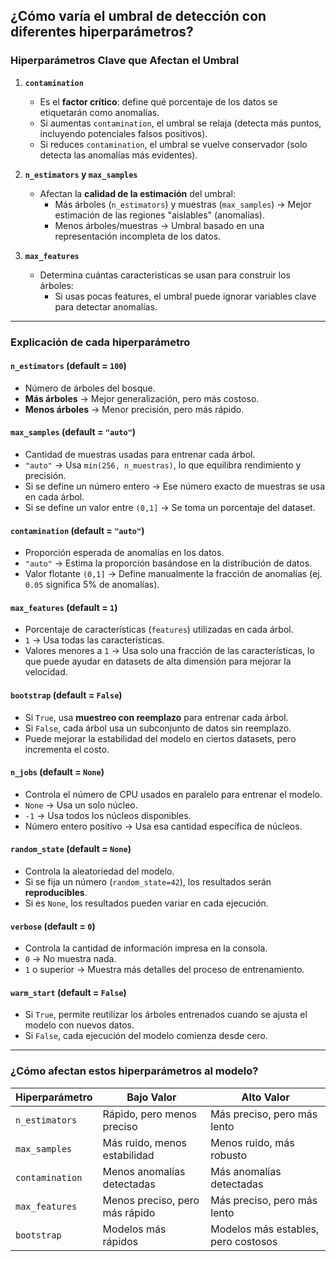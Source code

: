 ## **¿Cómo varía el umbral de detección con diferentes hiperparámetros?**
### **Hiperparámetros Clave que Afectan el Umbral**
1. **`contamination`**  
   - Es el **factor crítico**: define qué porcentaje de los datos se etiquetarán como anomalías.  
   - Si aumentas `contamination`, el umbral se relaja (detecta más puntos, incluyendo potenciales falsos positivos).  
   - Si reduces `contamination`, el umbral se vuelve conservador (solo detecta las anomalías más evidentes).  

2. **`n_estimators` y `max_samples`**  
   - Afectan la **calidad de la estimación** del umbral:  
     - Más árboles (`n_estimators`) y muestras (`max_samples`) -> Mejor estimación de las regiones "aislables" (anomalías).  
     - Menos árboles/muestras -> Umbral basado en una representación incompleta de los datos.  

3. **`max_features`**  
   - Determina cuántas características se usan para construir los árboles:  
     - Si usas pocas features, el umbral puede ignorar variables clave para detectar anomalías.  

---

### **Explicación de cada hiperparámetro**
#### `n_estimators` (default = `100`)  
- Número de árboles del bosque.  
- **Más árboles** -> Mejor generalización, pero más costoso.  
- **Menos árboles** -> Menor precisión, pero más rápido.  

#### `max_samples` (default = `"auto"`)  
- Cantidad de muestras usadas para entrenar cada árbol.  
- `"auto"` -> Usa `min(256, n_muestras)`, lo que equilibra rendimiento y precisión.  
- Si se define un número entero -> Ese número exacto de muestras se usa en cada árbol.  
- Si se define un valor entre `(0,1]` -> Se toma un porcentaje del dataset.  

#### `contamination` (default = `"auto"`)  
- Proporción esperada de anomalías en los datos.  
- `"auto"` -> Estima la proporción basándose en la distribución de datos.  
- Valor flotante `(0,1]` -> Define manualmente la fracción de anomalías (ej. `0.05` significa 5% de anomalías).  

#### `max_features` (default = `1`)  
- Porcentaje de características (`features`) utilizadas en cada árbol.  
- `1` -> Usa todas las características.  
- Valores menores a `1` -> Usa solo una fracción de las características, lo que puede ayudar en datasets de alta dimensión para mejorar la velocidad.  

#### `bootstrap` (default = `False`)  
- Si `True`, usa **muestreo con reemplazo** para entrenar cada árbol.  
- Si `False`, cada árbol usa un subconjunto de datos sin reemplazo.  
- Puede mejorar la estabilidad del modelo en ciertos datasets, pero incrementa el costo.  

#### `n_jobs` (default = `None`)  
- Controla el número de CPU usados en paralelo para entrenar el modelo.  
- `None` -> Usa un solo núcleo.  
- `-1` -> Usa todos los núcleos disponibles.  
- Número entero positivo -> Usa esa cantidad específica de núcleos.  

#### `random_state` (default = `None`)  
- Controla la aleatoriedad del modelo.  
- Si se fija un número (`random_state=42`), los resultados serán **reproducibles**.  
- Si es `None`, los resultados pueden variar en cada ejecución.  

#### `verbose` (default = `0`)  
- Controla la cantidad de información impresa en la consola.  
- `0` -> No muestra nada.  
- `1` o superior -> Muestra más detalles del proceso de entrenamiento.  

#### `warm_start` (default = `False`)  
- Si `True`, permite reutilizar los árboles entrenados cuando se ajusta el modelo con nuevos datos.  
- Si `False`, cada ejecución del modelo comienza desde cero.  

---

### **¿Cómo afectan estos hiperparámetros al modelo?**
| Hiperparámetro  |           Bajo Valor           |              Alto Valor             |
|-----------------|--------------------------------|-------------------------------------|
| `n_estimators`  | Rápido, pero menos preciso     | Más preciso, pero más lento         |
| `max_samples`   | Más ruido, menos estabilidad   | Menos ruido, más robusto            |
| `contamination` | Menos anomalías detectadas     | Más anomalías detectadas            |
| `max_features`  | Menos preciso, pero más rápido | Más preciso, pero más lento         |
| `bootstrap`     | Modelos más rápidos            | Modelos más estables, pero costosos |
